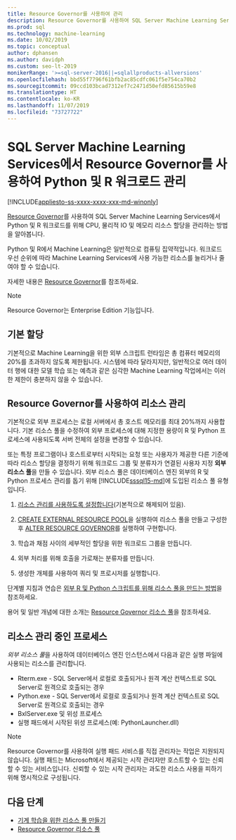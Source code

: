 ```yaml
---
title: Resource Governor를 사용하여 관리
description: Resource Governor를 사용하여 SQL Server Machine Learning Services에서 Python 및 R 워크로드를 위해 CPU, 물리적 IO 및 메모리 리소스 할당을 관리하는 방법을 알아봅니다.
ms.prod: sql
ms.technology: machine-learning
ms.date: 10/02/2019
ms.topic: conceptual
author: dphansen
ms.author: davidph
ms.custom: seo-lt-2019
monikerRange: '>=sql-server-2016||=sqlallproducts-allversions'
ms.openlocfilehash: bbd55f7796f61bfb2ac85cdfc061f5e754ca70b2
ms.sourcegitcommit: 09ccd103bcad7312ef7c2471d50efd85615b59e8
ms.translationtype: HT
ms.contentlocale: ko-KR
ms.lasthandoff: 11/07/2019
ms.locfileid: "73727722"
---
```

# <a name="manage-python-and-r-workloads-with-resource-governor-in-sql-server-machine-learning-services"></a>SQL Server Machine Learning Services에서 Resource Governor를 사용하여 Python 및 R 워크로드 관리
[!INCLUDE[appliesto-ss-xxxx-xxxx-xxx-md-winonly](../../includes/appliesto-ss-xxxx-xxxx-xxx-md-winonly.md)]

[Resource Governor](../../relational-databases/resource-governor/resource-governor.md)를 사용하여 SQL Server Machine Learning Services에서 Python 및 R 워크로드를 위해 CPU, 물리적 IO 및 메모리 리소스 할당을 관리하는 방법을 알아봅니다.

Python 및 R에서 Machine Learning은 일반적으로 컴퓨팅 집약적입니다. 워크로드 우선 순위에 따라 Machine Learning Services에 사용 가능한 리소스를 늘리거나 줄여야 할 수 있습니다.

자세한 내용은 [Resource Governor](../../relational-databases/resource-governor/resource-governor.md)를 참조하세요.

> [!NOTE] 
> Resource Governor는 Enterprise Edition 기능입니다.

## <a name="default-allocations"></a>기본 할당

기본적으로 Machine Learning을 위한 외부 스크립트 런타임은 총 컴퓨터 메모리의 20%를 초과하지 않도록 제한됩니다. 시스템에 따라 달라지지만, 일반적으로 여러 데이터 행에 대한 모델 학습 또는 예측과 같은 심각한 Machine Learning 작업에서는 이러한 제한이 충분하지 않을 수 있습니다. 

## <a name="manage-resources-with-resource-governor"></a>Resource Governor를 사용하여 리소스 관리
 
기본적으로 외부 프로세스는 로컬 서버에서 총 호스트 메모리를 최대 20%까지 사용합니다. 기본 리소스 풀을 수정하여 외부 프로세스에 대해 지정한 용량이 R 및 Python 프로세스에 사용되도록 서버 전체의 설정을 변경할 수 있습니다.

또는 특정 프로그램이나 호스트로부터 시작되는 요청 또는 사용자가 제공한 다른 기준에 따라 리소스 할당을 결정하기 위해 워크로드 그룹 및 분류자가 연결된 사용자 지정 **외부 리소스 풀**을 만들 수 있습니다. 외부 리소스 풀은 데이터베이스 엔진 외부의 R 및 Python 프로세스 관리를 돕기 위해 [!INCLUDE[sssql15-md](../../includes/sssql15-md.md)]에 도입된 리소스 풀 유형입니다.

1. [리소스 관리를 사용하도록 설정합니다](https://docs.microsoft.com/sql/relational-databases/resource-governor/enable-resource-governor)(기본적으로 해제되어 있음).

2. [CREATE EXTERNAL RESOURCE POOL](https://docs.microsoft.com/sql/t-sql/statements/create-external-resource-pool-transact-sql)을 실행하여 리소스 풀을 만들고 구성한 후 [ALTER RESOURCE GOVERNOR](https://docs.microsoft.com/sql/t-sql/statements/alter-resource-governor-transact-sql)를 실행하여 구현합니다.

3. 학습과 채점 사이의 세부적인 할당을 위한 워크로드 그룹을 만듭니다.

4. 외부 처리를 위해 호출을 가로채는 분류자를 만듭니다.

5. 생성한 개체를 사용하여 쿼리 및 프로시저를 실행합니다.

단계별 지침과 연습은 [외부 R 및 Python 스크립트를 위해 리소스 풀을 만드는 방법](../../advanced-analytics/r/how-to-create-a-resource-pool-for-r.md)을 참조하세요.

용어 및 일반 개념에 대한 소개는 [Resource Governor 리소스 풀](../../relational-databases/resource-governor/resource-governor-resource-pool.md)을 참조하세요.

## <a name="processes-under-resource-governance"></a>리소스 관리 중인 프로세스
  
 *외부 리소스 풀*을 사용하여 데이터베이스 엔진 인스턴스에서 다음과 같은 실행 파일에 사용되는 리소스를 관리합니다.

+ Rterm.exe - SQL Server에서 로컬로 호출되거나 원격 계산 컨텍스트로 SQL Server로 원격으로 호출되는 경우
+ Python.exe - SQL Server에서 로컬로 호출되거나 원격 계산 컨텍스트로 SQL Server로 원격으로 호출되는 경우
+ BxlServer.exe 및 위성 프로세스
+ 실행 패드에서 시작된 위성 프로세스(예: PythonLauncher.dll)
  
> [!NOTE]
> Resource Governor를 사용하여 실행 패드 서비스를 직접 관리자는 작업은 지원되지 않습니다. 실행 패드는 Microsoft에서 제공되는 시작 관리자만 호스트할 수 있는 신뢰할 수 있는 서비스입니다. 신뢰할 수 있는 시작 관리자는 과도한 리소스 사용을 피하기 위해 명시적으로 구성됩니다.
  
## <a name="next-steps"></a>다음 단계

+ [기계 학습을 위한 리소스 풀 만들기](create-external-resource-pool.md)
+ [Resource Governor 리소스 풀](../../relational-databases/resource-governor/resource-governor-resource-pool.md)
